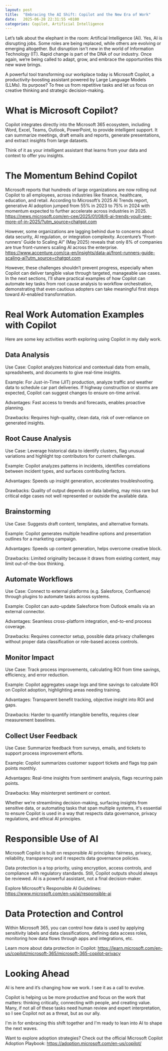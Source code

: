 ```yaml
---
layout: post
title:  "Embracing the AI Shift: Copilot and the New Era of Work"
date:   2025-06-28 22:31:55 +0100
categories: Copilot, Artificial Intelligence
---
```


Let’s talk about the elephant in the room: Artificial Intelligence (AI). Yes, AI is disrupting jobs. Some roles are being replaced, while others are evolving or emerging altogether. But disruption isn't new in the world of Information Technology (IT). Rapid change is part of the DNA of our industry. Once again, we’re being called to adapt, grow, and embrace the opportunities this new wave brings.

A powerful tool transforming our workplace today is Microsoft Copilot, a productivity-boosting assistant powered by Large Language Models (LLMs). Its purpose? To free us from repetitive tasks and let us focus on creative thinking and strategic decision-making.

# What is Microsoft Copilot?

Copilot integrates directly into the Microsoft 365 ecosystem, including Word, Excel, Teams, Outlook, PowerPoint, to provide intelligent support. It can summarize meetings, draft emails and reports, generate presentations, and extract insights from large datasets.

Think of it as your intelligent assistant that learns from your data and context to offer you insights.

# The Momentum Behind Copilot

Microsoft reports that hundreds of large organizations are now rolling out Copilot to all employees, across industries like finance, healthcare, education, and retail. According to Microsoft’s 2025 AI Trends report, generative AI adoption jumped from 55% in 2023 to 75% in 2024 with momentum expected to further accelerate across industries in 2025. https://news.microsoft.com/en-cee/2025/01/08/6-ai-trends-youll-see-more-of-in-2025/?utm_source=chatgpt.com

However, some organizations are lagging behind due to concerns about data security, AI regulation, or integration complexity. 
Accenture’s “Front-runners’ Guide to Scaling AI” (May 2025) reveals that only 8% of companies are true front-runners scaling AI across the enterprise.
https://www.accenture.com/ca-en/insights/data-ai/front-runners-guide-scaling-ai?utm_source=chatgpt.com

However, these challenges shouldn’t prevent progress, especially when Copilot can deliver tangible value through targeted, manageable use cases. In the next sections, I’ll share practical examples of how Copilot can automate key tasks from root cause analysis to workflow orchestration, demonstrating that even cautious adopters can take meaningful first steps toward AI-enabled transformation.

# Real Work Automation Examples with Copilot

Here are some key activities worth exploring using Copilot in my daily work.

## Data Analysis

Use Case: Copilot analyzes historical and contextual data from emails, spreadsheets, and documents to give real-time insights.

Example: For Just-in-Time (JIT) production, analyze traffic and weather data to schedule car part deliveries. If highway construction or storms are expected, Copilot can suggest changes to ensure on-time arrival.

Advantages: Fast access to trends and forecasts, enables proactive planning.

Drawbacks: Requires high-quality, clean data, risk of over-reliance on generated insights.

## Root Cause Analysis

Use Case: Leverage historical data to identify clusters, flag unusual variations and highlight top contributors for current challenges.

Example: Copilot analyzes patterns in incidents, identifies correlations between incident types, and surfaces contributing factors.

Advantages: Speeds up insight generation, accelerates troubleshooting.

Drawbacks: Quality of output depends on data labeling, may miss rare but critical edge cases not well represented or outside the available data.

## Brainstorming

Use Case: Suggests draft content, templates, and alternative formats.

Example: Copilot generates multiple headline options and presentation outlines for a marketing campaign.

Advantages: Speeds up content generation, helps overcome creative block.

Drawbacks: Limited originality because it draws from existing content, may limit out-of-the-box thinking.

## Automate Workflows

Use Case: Connect to external platforms (e.g. Salesforce, Confluence) through plugins to automate tasks across systems.

Example: Copilot can auto-update Salesforce from Outlook emails via an external connector.

Advantages: Seamless cross-platform integration, end-to-end process coverage.

Drawbacks: Requires connector setup, possible data privacy challenges without proper data classification or role-based access controls.

## Monitor Impact

Use Case: Track process improvements, calculating ROI from time savings, efficiency, and error reduction.

Example: Copilot aggregates usage logs and time savings to calculate ROI on Copilot adoption, highlighting areas needing training.

Advantages: Transparent benefit tracking, objective insight into ROI and gaps.

Drawbacks: Harder to quantify intangible benefits, requires clear measurement baselines.

## Collect User Feedback

Use Case: Summarize feedback from surveys, emails, and tickets to support process improvement efforts.

Example: Copilot summarizes customer support tickets and flags top pain points monthly.

Advantages: Real-time insights from sentiment analysis, flags recurring pain points.

Drawbacks: May misinterpret sentiment or context.

Whether we’re streamlining decision-making, surfacing insights from sensitive data, or automating tasks that span multiple systems, it's essential to ensure Copilot is used in a way that respects data governance, privacy regulations, and ethical AI principles.

# Responsible Use of AI

Microsoft Copilot is built on responsible AI principles: fairness, privacy, reliability, transparency and it respects data governance policies.

Data protection is a top priority, using encryption, access controls, and compliance with regulatory standards. Still, Copilot outputs should always be reviewed. AI is a powerful assistant, not a final decision-maker.

Explore Microsoft's Responsible AI Guidelines: https://www.microsoft.com/en-us/ai/responsible-ai

# Data Protection and Control 

Within Microsoft 365, you can control how data is used by applying sensitivity labels and data classifications, defining data access roles, monitoring how data flows through apps and integrations, etc. 

Learn more about data protection in Copilot: https://learn.microsoft.com/en-us/copilot/microsoft-365/microsoft-365-copilot-privacy

# Looking Ahead

AI is here and it’s changing how we work. I see it as a call to evolve.

Copilot is helping us be more productive and focus on the work that matters: thinking critically, connecting with people, and creating value. Many, if not all of these tasks need human review and expert interpretation, so I see Copilot not as a threat, but as our ally.

I'm in for embracing this shift together and I'm ready to lean into AI to shape the next waves.

Want to explore adoption strategies? Check out the official Microsoft Copilot Adoption Playbook: https://adoption.microsoft.com/en-us/copilot/

